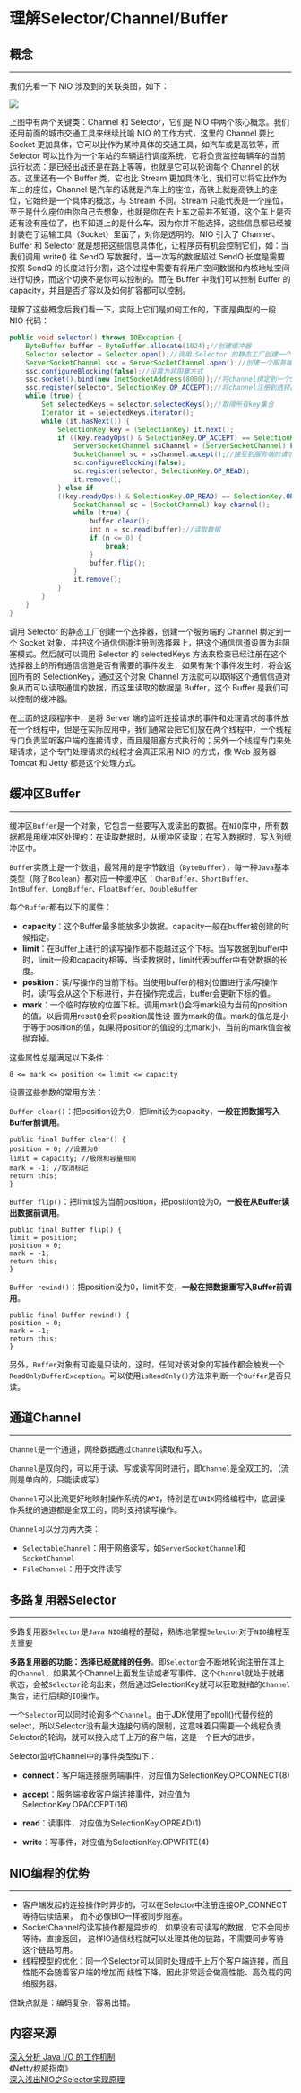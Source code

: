 # 理解Selector/Channel/Buffer

## 概念

---

我们先看一下 NIO 涉及到的关联类图，如下：

![](/assets/nio_class.png)

上图中有两个关键类：Channel 和 Selector，它们是 NIO 中两个核心概念。我们还用前面的城市交通工具来继续比喻 NIO 的工作方式，这里的 Channel 要比 Socket 更加具体，它可以比作为某种具体的交通工具，如汽车或是高铁等，而 Selector 可以比作为一个车站的车辆运行调度系统，它将负责监控每辆车的当前运行状态：是已经出战还是在路上等等，也就是它可以轮询每个 Channel 的状态。这里还有一个 Buffer 类，它也比 Stream 更加具体化，我们可以将它比作为车上的座位，Channel 是汽车的话就是汽车上的座位，高铁上就是高铁上的座位，它始终是一个具体的概念，与 Stream 不同。Stream 只能代表是一个座位，至于是什么座位由你自己去想象，也就是你在去上车之前并不知道，这个车上是否还有没有座位了，也不知道上的是什么车，因为你并不能选择，这些信息都已经被封装在了运输工具（Socket）里面了，对你是透明的。NIO 引入了 Channel、Buffer 和 Selector 就是想把这些信息具体化，让程序员有机会控制它们，如：当我们调用 write\(\) 往 SendQ 写数据时，当一次写的数据超过 SendQ 长度是需要按照 SendQ 的长度进行分割，这个过程中需要有将用户空间数据和内核地址空间进行切换，而这个切换不是你可以控制的。而在 Buffer 中我们可以控制 Buffer 的 capacity，并且是否扩容以及如何扩容都可以控制。

理解了这些概念后我们看一下，实际上它们是如何工作的，下面是典型的一段 NIO 代码：

```java
public void selector() throws IOException {
    ByteBuffer buffer = ByteBuffer.allocate(1024);//创建缓冲器
    Selector selector = Selector.open();//调用 Selector 的静态工厂创建一个选择器
    ServerSocketChannel ssc = ServerSocketChannel.open();//创建一个服务端的Channel
    ssc.configureBlocking(false);//设置为非阻塞方式
    ssc.socket().bind(new InetSocketAddress(8080));//将channel绑定到一个Socket对象
    ssc.register(selector, SelectionKey.OP_ACCEPT);//将channel注册到选择器上，并设置监听的事件类型
    while (true) {
        Set selectedKeys = selector.selectedKeys();//取得所有key集合
        Iterator it = selectedKeys.iterator();
        while (it.hasNext()) {
            SelectionKey key = (SelectionKey) it.next();
            if ((key.readyOps() & SelectionKey.OP_ACCEPT) == SelectionKey.OP_ACCEPT) {
                ServerSocketChannel ssChannel = (ServerSocketChannel) key.channel();
                SocketChannel sc = ssChannel.accept();//接受到服务端的请求
                sc.configureBlocking(false);
                sc.register(selector, SelectionKey.OP_READ);
                it.remove();
            } else if 
            ((key.readyOps() & SelectionKey.OP_READ) == SelectionKey.OP_READ) {
                SocketChannel sc = (SocketChannel) key.channel();
                while (true) {
                    buffer.clear();
                    int n = sc.read(buffer);//读取数据
                    if (n <= 0) {
                        break;
                    }
                    buffer.flip();
                }
                it.remove();
            }
        }
    }
}
```

调用 Selector 的静态工厂创建一个选择器，创建一个服务端的 Channel 绑定到一个 Socket 对象，并把这个通信信道注册到选择器上，把这个通信信道设置为非阻塞模式。然后就可以调用 Selector 的 selectedKeys 方法来检查已经注册在这个选择器上的所有通信信道是否有需要的事件发生，如果有某个事件发生时，将会返回所有的 SelectionKey，通过这个对象 Channel 方法就可以取得这个通信信道对象从而可以读取通信的数据，而这里读取的数据是 Buffer，这个 Buffer 是我们可以控制的缓冲器。

在上面的这段程序中，是将 Server 端的监听连接请求的事件和处理请求的事件放在一个线程中，但是在实际应用中，我们通常会把它们放在两个线程中，一个线程专门负责监听客户端的连接请求，而且是阻塞方式执行的；另外一个线程专门来处理请求，这个专门处理请求的线程才会真正采用 NIO 的方式，像 Web 服务器 Tomcat 和 Jetty 都是这个处理方式。

## 缓冲区Buffer

---

缓冲区`Buffer`是一个对象，它包含一些要写入或读出的数据。在`NIO`库中，所有数据都是用缓冲区处理的：在读取数据时，从缓冲区读取；在写入数据时，写入到缓冲区中。

`Buffer`实质上是一个数组，最常用的是字节数组（`ByteBuffer`），每一种`Java`基本类型（除了`Boolean`）都对应一种缓冲区：`CharBuffer、ShortBuffer、IntBuffer、LongBuffer、FloatBuffer、DoubleBuffer`

每个`Buffer`都有以下的属性：

* **capacity**：这个Buffer最多能放多少数据。capacity一般在buffer被创建的时候指定。
* **limit**：在Buffer上进行的读写操作都不能越过这个下标。当写数据到buffer中时，limit一般和capacity相等，当读数据时，limit代表buffer中有效数据的长度。
* **position**：读/写操作的当前下标。当使用buffer的相对位置进行读/写操作时，读/写会从这个下标进行，并在操作完成后，buffer会更新下标的值。
* **mark**：一个临时存放的位置下标。调用mark\(\)会将mark设为当前的position的值，以后调用reset\(\)会将position属性设
  置为mark的值。mark的值总是小于等于position的值，如果将position的值设的比mark小，当前的mark值会被抛弃掉。

这些属性总是满足以下条件：

```
0 <= mark <= position <= limit <= capacity
```

设置这些参数的常用方法：

`Buffer clear()`：把position设为0，把limit设为capacity，**一般在把数据写入Buffer前调用**。

```
public final Buffer clear() {
position = 0; //设置为0
limit = capacity; //极限和容量相同
mark = -1; //取消标记
return this;
}
```

`Buffer flip()`：把limit设为当前position，把position设为0，**一般在从Buffer读出数据前调用**。

```
public final Buffer flip() {
limit = position;
position = 0;
mark = -1;
return this;
}
```

`Buffer rewind()`：把position设为0，limit不变，**一般在把数据重写入Buffer前调用**。

```
public final Buffer rewind() {
position = 0;
mark = -1;
return this;
}
```

另外，`Buffer`对象有可能是只读的，这时，任何对该对象的写操作都会触发一个`ReadOnlyBufferException`。可以使用`isReadOnly()`方法来判断一个`Buffer`是否只读。

## 通道Channel

---

`Channel`是一个通道，网络数据通过`Channel`读取和写入。

`Channel`是双向的，可以用于读、写或读写同时进行，即`Channel`是全双工的。（流则是单向的，只能读或写）

`Channel`可以比流更好地映射操作系统的`API`，特别是在`UNIX`网络编程中，底层操作系统的通道都是全双工的，同时支持读写操作。

`Channel`可以分为两大类：

* `SelectableChannel`：用于网络读写，如`ServerSocketChannel`和`SocketChannel`
* `FileChannel`：用于文件读写

## 多路复用器Selector

---

多路复用器`Selector`是`Java NIO`编程的基础，熟练地掌握`Selector`对于`NIO`编程至关重要

**多路复用器的功能：选择已经就绪的任务**。即`Selector`会不断地轮询注册在其上的`Channel`，如果某个Channel上面发生读或者写事件，这个`Channel`就处于就绪状态，会被`Selector`轮询出来，然后通过SelectionKey就可以获取就绪的`Channel`集合，进行后续的`IO`操作。

一个`Selector`可以同时轮询多个`Channel`。由于JDK使用了epoll\(\)代替传统的select，所以Selector没有最大连接句柄的限制，这意味着只需要一个线程负责Selector的轮询，就可以接入成千上万的客户端，这是一个巨大的进步。

Selector监听Channel中的事件类型如下：

* **connect**：客户端连接服务端事件，对应值为SelectionKey.OPCONNECT\(8\)

* **accept**：服务端接收客户端连接事件，对应值为SelectionKey.OPACCEPT\(16\)

* **read**：读事件，对应值为SelectionKey.OPREAD\(1\)

* **write**：写事件，对应值为SelectionKey.OPWRITE\(4\)

## NIO编程的优势

---

* 客户端发起的连接操作时异步的，可以在Selector中注册连接OP\_CONNECT等待后续结果，
  而不必像BIO一样被同步阻塞。
* SocketChannel的读写操作都是异步的，如果没有可读写的数据，它不会同步等待，直接返回，
  这样IO通信线程就可以处理其他的链路，不需要同步等待这个链路可用。
* 线程模型的优化：同一个Selector可以同时处理成千上万个客户端连接，而且性能不会随着客户端的增加而
  线性下降，因此非常适合做高性能、高负载的网络服务器。

但缺点就是：编码复杂，容易出错。

## 内容来源

[深入分析 Java I/O 的工作机制](https://www.ibm.com/developerworks/cn/java/j-lo-javaio/index.html)  
《Netty权威指南》  
[深入浅出NIO之Selector实现原理](https://juejin.im/entry/5a422b75f265da430e4f6b99)

